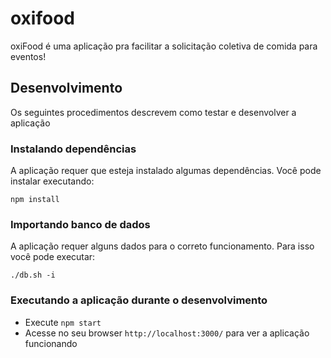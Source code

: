# oxifood
oxiFood é uma aplicação pra facilitar a solicitação coletiva de comida para eventos!

## Desenvolvimento

Os seguintes procedimentos descrevem como testar e desenvolver a aplicação

### Instalando dependências

A aplicação requer que esteja instalado algumas dependências. Você pode instalar executando:

```
npm install
```

### Importando banco de dados

A aplicação requer alguns dados para o correto funcionamento. Para isso você pode executar:
```
./db.sh -i
```

### Executando a aplicação durante o desenvolvimento

- Execute `npm start`
- Acesse no seu browser `http://localhost:3000/` para ver a aplicação funcionando
